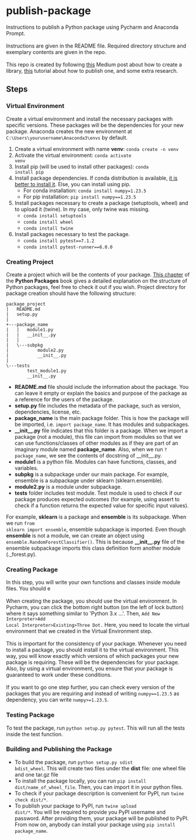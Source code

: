 # publish-package
Instructions to publish a Python package using Pycharm and Anaconda Prompt.\
<br/>
Instructions are given in the README file. Required directory structure and exemplary contents are given in the repo.\
<br/>
This repo is created by following [this](https://medium.com/analytics-vidhya/how-to-create-a-python-library-7d5aea80cc3f) Medium post about how to create a library, [this](https://realpython.com/pypi-publish-python-package/#build-your-package) tutorial about how to publish one, and some extra research.

## Steps
### Virtual Environment
Create a virtual environment and install the necessary packages with specific versions. These packages will be the dependencies for your new package. Anaconda creates the new environment at <code>C:\Users\yourusername\Anaconda3\envs</code> by default.
1. Create a virtual environment with name **venv**: <code>conda create -n venv</code>
2. Activate the virtual environment: <code>conda activate venv</code>
3. Install pip (will be used to install other packages): <code>conda install pip</code>
4. Install package dependencies. If conda distribution is available, [it is better to install it](https://www.reddit.com/r/Python/comments/w564g0/comment/ih7jo6v/?utm_source=share&utm_medium=web2x&context=3). Else, you can install using pip.
    * For conda installation: <code>conda install numpy=1.23.5</code>
    * For pip installation: <code>pip install numpy==1.23.5</code>
5. Install packages necessary to create a package (setuptools, wheel) and to upload it (twine). In my case, only twine was missing.
      * <code>conda install setuptools</code>
      * <code>conda install wheel</code>
      * <code>conda install twine</code>
6. Install packages necessary to test the package.
      * <code>conda install pytest==7.1.2</code>
      * <code>conda install pytest-runner==6.0.0</code>

### Creating Project 
Create a project which will be the contents of your package. [This chapter](https://py-pkgs.org/04-package-structure.html) of the **Python Packages** book gives a detailed explanation on the structure of Python packages, feel free to check it out if you wish. Project directory for package creation should have the following structure:
```
package_project
|   README.md
|   setup.py
|
+---package_name
|   |   module1.py
|   |   __init__.py
|   |
|   \---subpkg
|           module2.py
|           __init__.py
|
\---tests
        test_module1.py
        __init__.py
```

* **README.md** file should include the information about the package. You can leave it empty or explain the basics and purpose of the package as a reference for the users of the package.
* **setup.py** file includes the metadata of the package, such as version, dependencies, license, etc.
* **package_name** is the main package folder. This is how the package will be imported, i.e. <code>import package_name</code>. It has modules and subpackages.
* **\_\_init\_\_.py** file indicates that this folder is a package. When we import a package (not a module), this file can import from modules so that we can use functions/classes of other modules as if they are part of an imaginary module named **package_name**. Also, when we run <code>?package_name</code>, we see the contents of docstring of \_\_init\_\_.py.
* **module1** is a python file. Modules can have functions, classes, and variables.<br/>
* **subpkg** is a subpackage under our main package. For example, ensemble is a subpackage under sklearn (sklearn.ensemble).<br/>
* **module2.py** is a module under subpackage.
* **tests** folder includes test module. Test module is used to check if our package produces expected outcomes (for example, using assert to check if a function returns the expected value for specific input values).

For example, **sklearn** is a package and **ensemble** is its subpackage. When we run <code>from sklearn import ensemble</code>, ensemble subpackage is imported. Even though **ensemble** is not a module, we can create an object using <code>ensemble.RandomForestClassifier()</code>. This is because **\_\_init\_\_.py** file of the ensemble subpackage imports this class definition form another module (.\_forest.py).

### Creating Package
In this step, you will write your own functions and classes inside module files. You should e<br/><br/>
When creating the package, you should use the virtual environment. In Pycharm, you can click the bottom right button (on the left of lock button) where it says something similar to 'Python 3.x ...'. Then, <code>Add New Interpreter>Add Local Interpreter>Existing>Three Dot.</code> Here, you need to locate the virtual environment that we created in the Virtual Environment step.
<br/><br/>
This is important for the consistency of your package. Whenever you need to install a package, you should install it to the virtual environment. This way, you will know exactly which versions of which packages your new package is requiring. These will be the dependencies for your package. Also, by using a virtual environment, you ensure that your package is guaranteed to work under these conditions.
<br/><br/>
If you want to go one step further, you can check every version of the packages that you are requiring and instead of writing <code>numpy==1.23.5</code> as dependency, you can write <code>numpy>=1.23.5</code>.


### Testing Package
To test the package, run <code>python setup.py pytest</code>. This will run all the tests inside the test function.

### Building and Publishing the Package
* To build the package, run <code>python setup.py sdist bdist_wheel</code>. This will create two files under the **dist** file: one wheel file and one tar.gz file
* To install the package locally, you can run <code>pip install dist/name_of_wheel_file</code>. Then, you can import it in your python files.
* To check if your package description is convenient for PyPI, run <code>twine check dist/&ast;</code>.
* To publish your package to PyPI, run <code>twine upload dist/&ast;</code>. You will be required to provide you PyPI username and password. After providing them, your package will be published to PyPI. From now on, anybody can install your package using <code>pip install package_name</code>.
